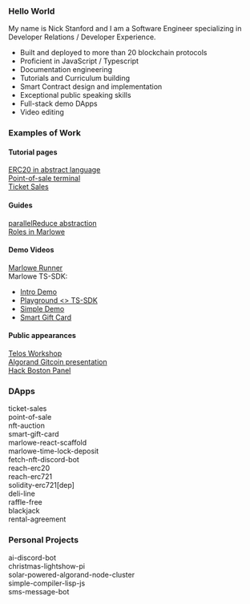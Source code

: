 ### Hello World

My name is Nick Stanford and I am a Software Engineer specializing in Developer Relations / Developer Experience.

- Built and deployed to more than 20 blockchain protocols
- Proficient in JavaScript / Typescript
- Documentation engineering
- Tutorials and Curriculum building
- Smart Contract design and implementation
- Exceptional public speaking skills
- Full-stack demo DApps
- Video editing

### Examples of Work

#### Tutorial pages
[ERC20 in abstract language](https://docs.reach.sh/tut/erc20/)      
[Point-of-sale terminal](https://docs.reach.sh/tut/pos/)     
[Ticket Sales](https://docs.reach.sh/tut/ticket-sales/)   

#### Guides
[parallelReduce abstraction](https://docs.reach.sh/guide/parallelReduce/#guide-parallelReduce)   
[Roles in Marlowe](https://docs.marlowe.iohk.io/docs/platform-and-architecture/roles-in-marlowe)  

#### Demo Videos
[Marlowe Runner](https://youtu.be/B5XcH0j7Y7w?si=zkk0DFKYMQVldWmu)   
Marlowe TS-SDK:
- [Intro Demo](https://youtu.be/0Qa1CsZUGnw?si=_HDHmXEX0ks4xAy8)
- [Playground <> TS-SDK](https://youtu.be/dsF-eADnOXE?si=DUrbvCckSyeft4nT)
- [Simple Demo](https://youtu.be/7XsuT8D8L4Q?si=kM46MWbHL1D0K56I)
- [Smart Gift Card](https://youtu.be/bTpMZLmZU5k?si=ht_Lg6m-7e9xW3m_)


#### Public appearances
[Telos Workshop](https://www.youtube.com/live/gYZhlg1QB7M?si=a0PhJ_8Ju1A4tSzO)   
[Algorand Gitcoin presentation](https://www.youtube.com/live/Xd6O76ZSIe4?si=KgNmyme8cWjy2ahs)   
[Hack Boston Panel](https://youtu.be/0teXdMKrVUk?si=wEV5QBR0MhpqPeS-)   

### DApps
ticket-sales  
point-of-sale  
nft-auction  
smart-gift-card  
marlowe-react-scaffold  
marlowe-time-lock-deposit  
fetch-nft-discord-bot  
reach-erc20  
reach-erc721  
solidity-erc721[dep]  
deli-line  
raffle-free  
blackjack  
rental-agreement  


### Personal Projects
ai-discord-bot  
christmas-lightshow-pi  
solar-powered-algorand-node-cluster  
simple-compiler-lisp-js  
sms-message-bot



<!--
**nstanford5/nstanford5** is a ✨ _special_ ✨ repository because its `README.md` (this file) appears on your GitHub profile.

Here are some ideas to get you started:

- 🔭 I’m currently working on ...
- 🌱 I’m currently learning ...
- 👯 I’m looking to collaborate on ...
- 🤔 I’m looking for help with ...
- 💬 Ask me about ...
- 📫 How to reach me: ...
- 😄 Pronouns: ...
- ⚡ Fun fact: ...
-->
